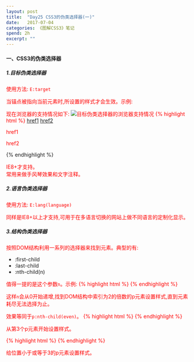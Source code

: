 ```yaml
---
layout: post
title:  "Day25 CSS3的伪类选择器(一)"
date:   2017-07-04
categories: 《图解CSS3》笔记
spend: 2h
excerpt: ""
---
```

#### 一、CSS3的伪类选择器
##### 1.目标伪类选择器
使用方法: `E:target`  

当锚点被指向当前元素时,所设置的样式才会生效。示例:

现在浏览器的支持情况如下:
![目标伪类选择器的浏览器支持情况](http://navcd-1252873427.cosgz.myqcloud.com/head_img/%E5%B1%8F%E5%B9%95%E5%BF%AB%E7%85%A7%202017-07-04%20%E4%B8%8B%E5%8D%8811.04.16.png)
{% highlight html %}
    <style>
        :target{
            color:red;
            border:1px solid yellowgreen;
        }
    </style>
    <body>
        <a href="#p1">href1</a>
        <a href="#p2">href2</a>
        <p id="p1">href1</p>
        <p id="p2">href2</p>
    </body>
{% endhighlight %}
                                             
IE8+才支持。  
常用来做手风琴效果和文字注释。

##### 2.语言伪类选择器
使用方法: `E:lang(language)`  
  
同样是IE8+以上才支持,可用于在多语言切换的网站上做不同语言的定制化显示。

##### 3.结构伪类选择器
按照DOM结构利用一系列的选择器来找到元素。典型的有:
* :first-child
* :last-child
* :nth-child(n)

值得一提的是这个参数`n`。示例:
{% highlight html %}
    <style>
        p:nth-child(2n){
            color:red;
        }
    </style>
{% endhighlight %}

这样`n`会从0开始递增,找到DOM结构中索引为2的倍数的p元素设置样式,直到元素耗尽无法选择为止。

效果等同于`p:nth-child(even)`。
{% highlight html %}
    <style>
        p:nth-child(n+3){
            color:red;
        }
    </style>
{% endhighlight %}

从第3个p元素开始设置样式。

{% highlight html %}
    <style>
        p:nth-child(-n+3){
            color:red;
        }
    </style>
{% endhighlight %}

给位置小于或等于3的p元素设置样式。